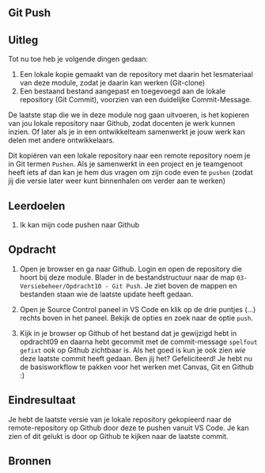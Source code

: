 ## Git Push

## Uitleg

Tot nu toe heb je volgende dingen gedaan:
1. Een lokale kopie gemaakt van de repository met daarin het lesmateriaal van deze module, zodat je daarin kan werken (Git-clone)
2. Een bestaand bestand aangepast en toegevoegd aan de lokale repository (Git Commit), voorzien van een duidelijke Commit-Message.

De laatste stap die we in deze module nog gaan uitvoeren, is het kopieren van jou lokale repository naar Github, zodat docenten je werk kunnen inzien. Of later als je in een ontwikkelteam samenwerkt je jouw werk kan delen met andere ontwikkelaars.

Dit kopiëren van een lokale repository naar een remote repository noem je in Git termen `Pushen`. Als je samenwerkt in een project en je teamgenoot heeft iets af dan kan je hem dus vragen om zijn code even te `pushen` (zodat jij die versie later weer kunt binnenhalen om verder aan te werken)

## Leerdoelen

1. Ik kan mijn code pushen naar Github

## Opdracht

1. Open je browser en ga naar Github. Login en open de repository die hoort bij deze module. Blader in de bestandstructuur naar de map `03-Versiebeheer/Opdracht10 - Git Push`. Je ziet boven de mappen en bestanden staan wie de laatste update heeft gedaan.
   
2. Open je Source Control paneel in VS Code en klik op de drie puntjes (...) rechts boven in het paneel. Bekijk de opties en zoek naar de optie `push`.
   
3. Kijk in je browser op Github of het bestand dat je gewijzigd hebt in opdracht09 en daarna hebt gecommit met de commit-message `spelfout gefixt` ook op Github zichtbaar is. Als het goed is kun je ook zien *wie* deze laatste commit heeft gedaan. Ben jij het? Gefeliciteerd! Je hebt nu de basisworkflow te pakken voor het werken met Canvas, Git en Github :) 

## Eindresultaat

Je hebt de laatste versie van je lokale repository gekopieerd naar de remote-repository op Github door deze te pushen vanuit VS Code. 
Je kan zien of dit gelukt is door op Github te kijken naar de laatste commit.

## Bronnen
